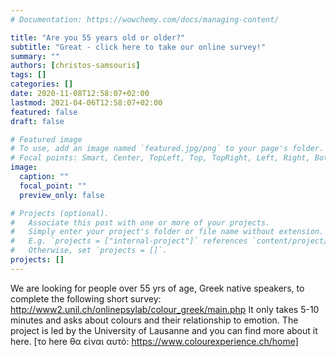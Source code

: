 ```yaml
---
# Documentation: https://wowchemy.com/docs/managing-content/

title: "Are you 55 years old or older?"
subtitle: "Great - click here to take our online survey!"
summary: ""
authors: [christos-samsouris]
tags: []
categories: []
date: 2020-11-08T12:58:07+02:00
lastmod: 2021-04-06T12:58:07+02:00
featured: false
draft: false

# Featured image
# To use, add an image named `featured.jpg/png` to your page's folder.
# Focal points: Smart, Center, TopLeft, Top, TopRight, Left, Right, BottomLeft, Bottom, BottomRight.
image:
  caption: ""
  focal_point: ""
  preview_only: false

# Projects (optional).
#   Associate this post with one or more of your projects.
#   Simply enter your project's folder or file name without extension.
#   E.g. `projects = ["internal-project"]` references `content/project/deep-learning/index.md`.
#   Otherwise, set `projects = []`.
projects: []
---
```

We are looking for people over 55 yrs of age, Greek native speakers, to complete the following short survey:  http://www2.unil.ch/onlinepsylab/colour_greek/main.php    It only takes 5-10 minutes and asks about colours and their relationship to emotion. The project is led by the University of Lausanne and you can find more about it here. [το here θα είναι αυτό: https://www.colourexperience.ch/home]